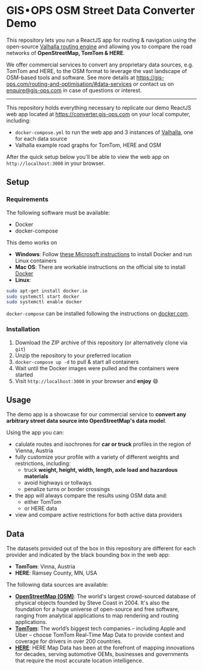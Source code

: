 # GIS • OPS OSM Street Data Converter Demo

This repository lets you run a ReactJS app for routing & navigation using the open-source [Valhalla routing engine](https://github.com/valhalla/valhalla) and allowing you to compare the road networks of **OpenStreetMap, TomTom & HERE**.

We offer commercial services to convert any proprietary data sources, e.g. TomTom and HERE, to the OSM format to leverage the vast landscape of OSM-based tools and software. See more details at https://gis-ops.com/routing-and-optimisation/#data-services or contact us on enquire@gis-ops.com in case of questions or interest.

---

This repository holds everything necessary to replicate our demo ReactJS web app located at https://converter.gis-ops.com on your local computer, including:

- `docker-compose.yml` to run the web app and 3 instances of [Valhalla](https://github.com/valhalla/valhalla), one for each data source
- Valhalla example road graphs for TomTom, HERE and OSM

After the quick setup below you'll be able to view the web app on `http://localhost:3000` in your browser.

## Setup

### Requirements

The following software must be available:

- Docker
- docker-compose

This demo works on

- **Windows**: Follow [these Microsoft instructions](https://docs.microsoft.com/en-us/virtualization/windowscontainers/deploy-containers/linux-containers) to install Docker and run Linux containers
- **Mac OS**: There are workable instructions on the official site to install [Docker](https://docs.docker.com/docker-for-mac/)
- **Linux**:
```bash
sudo apt-get install docker.io
sudo systemctl start docker
sudo systemctl enable docker
```

`docker-compose` can be installed following the instructions on [docker.com](https://docs.docker.com/compose/install/).

### Installation

1. Download the ZIP archive of this repository (or alternatively clone via `git`)
2. Unzip the repository to your preferred location
3. `docker-compose up -d` to pull & start all containers
4. Wait until the Docker images were pulled and the containers were started
5. Visit `http://localhost:3000` in your browser and **enjoy** :smile:

## Usage

The demo app is a showcase for our commercial service to **convert any arbitrary street data source into OpenStreetMap's data model**.

Using the app you can:

- calulate routes and isochrones for **car or truck** profiles in the region of Vienna, Austria
- fully customize your profile with a variety of different weights and restrictions, including:
    - truck **weight, height, width, length, axle load and hazardous materials**
    - avoid highways or tollways
    - penalize turns or border crossings
- the app will always compare the results using OSM data and:
    - either TomTom
    - or HERE data
- view and compare active restrictions for both active data providers

## Data

The datasets provided out of the box in this repository are different for each provider and indicated by the black bounding box in the web app:

- **TomTom**: Vinna, Austria
- **HERE**: Ramsey County, MN, USA

The following data sources are available:

- [**OpenStreetMap (OSM)**](https://www.tomtom.com/products/real-time-map-data/): The world's largest crowd-sourced database of physical objects founded by Steve Coast in 2004. It's also the foundation for a huge universe of open-source and free software, ranging from analytical applications to map rendering and routing applications.
- [**TomTom**](https://www.tomtom.com/products/real-time-map-data/): The world’s biggest tech companies – including Apple and Uber – choose TomTom Real-Time Map Data to provide context and coverage for drivers in over 200 countries.
- [**HERE**](https://www.here.com/products/mapping/map-data): HERE Map Data has been at the forefront of mapping innovations for decades, serving automotive OEMs, businesses and governments that require the most accurate location intelligence.
